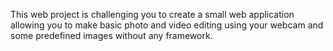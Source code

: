 This web project is challenging you to create a small web application allowing you to make basic photo and video editing using your webcam and some predefined images without any framework.
